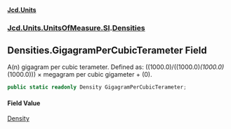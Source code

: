 #### [Jcd.Units](index.md 'index')
### [Jcd.Units.UnitsOfMeasure.SI](Jcd.Units.UnitsOfMeasure.SI.md 'Jcd.Units.UnitsOfMeasure.SI').[Densities](Densities.md 'Jcd.Units.UnitsOfMeasure.SI.Densities')

## Densities.GigagramPerCubicTerameter Field

A(n) gigagram per cubic terameter. Defined as: ((1000.0)/((1000.0)*(1000.0)*(1000.0))) × megagram per cubic gigameter + (0).

```csharp
public static readonly Density GigagramPerCubicTerameter;
```

#### Field Value
[Density](Density.md 'Jcd.Units.UnitTypes.Density')